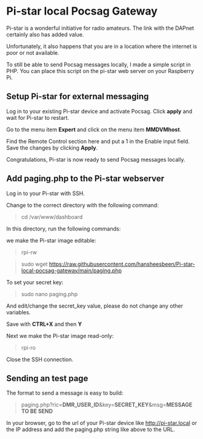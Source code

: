 # Pi-star local Pocsag Gateway

Pi-star is a wonderful initiative for radio amateurs. The link with the DAPnet certainly also has added value.

Unfortunately, it also happens that you are in a location where the internet is poor or not available.

To still be able to send Pocsag messages locally, I made a simple script in PHP. You can place this script on the pi-star web server on your Raspberry Pi.

## Setup Pi-star for external messaging

Log in to your existing Pi-star device and activate Pocsag.
Click **apply** and wait for Pi-star to restart.

Go to the menu item **Expert** and click on the menu item **MMDVMhost**.

Find the Remote Control section here and put a 1 in the Enable input field. Save the changes by clicking **Apply**.

Congratulations, Pi-star is now ready to send Pocsag messages locally.

## Add paging.php to the Pi-star webserver

Log in to your Pi-star with SSH.

Change to the correct directory with the following command:
> cd /var/www/dashboard

In this directory, run the following commands:

we make the Pi-star image editable:
> rpi-rw

> sudo wget https://raw.githubusercontent.com/hansheesbeen/Pi-star-local-pocsag-gateway/main/paging.php

To set your secret key:
> sudo nano paging.php

And edit/change the secret_key value, please do not change any other variables.

Save with **CTRL+X** and then **Y**

Next we make the Pi-star image read-only:
>rpi-ro

Close the SSH connection.

## Sending an test page

The format to send a message is easy to build:

> paging.php?ric=**DMR_USER_ID**&key=**SECRET_KEY**&msg=**MESSAGE TO BE SEND**

In your browser, go to the url of your Pi-star device like http://pi-star.local or the IP address and add the paging.php string like above to the URL.
